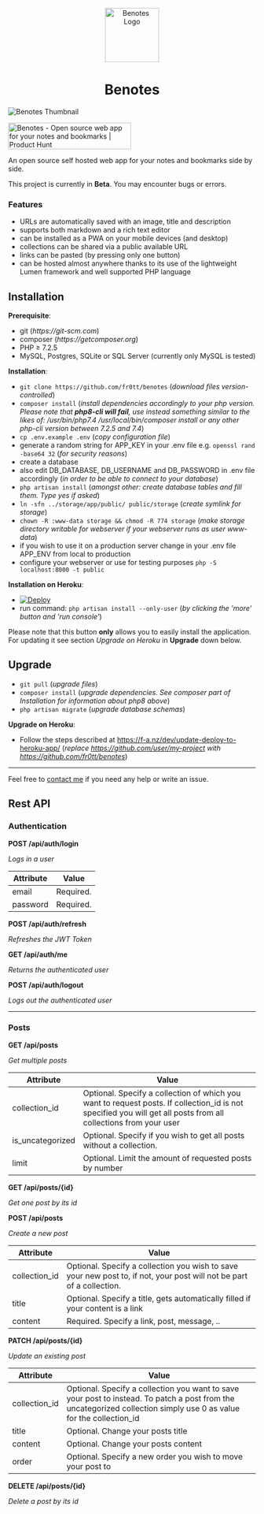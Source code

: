 <p align="center">
    <img width="110" alt="Benotes Logo"
        src="https://raw.githubusercontent.com/fr0tt/benotes/master/public/logo_144x144.png"/>
</p>

<h1 align="center">Benotes</h1>

<img src="https://user-images.githubusercontent.com/33751346/115884212-ee754800-a44e-11eb-940d-b9e96eeeab36.png"
    alt="Benotes Thumbnail">

<a href="https://www.producthunt.com/posts/benotes?utm_source=badge-featured&utm_medium=badge&utm_souce=badge-benotes" target="_blank"><img src="https://api.producthunt.com/widgets/embed-image/v1/featured.svg?post_id=294704&theme=light" alt="Benotes - Open source web app for your notes and bookmarks | Product Hunt" style="width: 250px; height: 54px;" width="250" height="54" /></a>

An open source self hosted web app for your notes and bookmarks side by side.

This project is currently in **Beta**. You may encounter bugs or errors.

### Features

- URLs are automatically saved with an image, title and description
- supports both markdown and a rich text editor
- can be installed as a PWA on your mobile devices (and desktop)
- collections can be shared via a public available URL
- links can be pasted (by pressing only one button)
- can be hosted almost anywhere thanks to its use of the lightweight Lumen framework and well supported PHP language

## Installation

**Prerequisite**:
- git  (_https://git-scm.com_)
- composer  (_https://getcomposer.org_)
- PHP ≥ 7.2.5
- MySQL, Postgres, SQLite or SQL Server (currently only MySQL is tested)

**Installation**:

- ```git clone https://github.com/fr0tt/benotes```  (_download files version-controlled_)
- ```composer install```  (_install dependencies accordingly to your php version. 
<br> Please note that **php8-cli will fail**, use instead something similar to the likes of: /usr/bin/php7.4 /usr/local/bin/composer install or any other php-cli version between 7.2.5 and 7.4_)
- ```cp .env.example .env```  (_copy configuration file_)
- generate a random string for APP_KEY in your .env file e.g. ```openssl rand -base64 32``` (_for security reasons_)
- create a database
- also edit DB_DATABASE, DB_USERNAME and DB_PASSWORD in .env file accordingly (_in order to be able to connect to your database_)
- ```php artisan install```  (_amongst other: create database tables and fill them. Type yes if asked_)
- ```ln -sfn ../storage/app/public/ public/storage```  (_create symlink for storage_)
- ```chown -R :www-data storage && chmod -R 774 storage```  (_make storage directory writable for webserver if your webserver runs as user www-data_)
- if you wish to use it on a production server change in your .env file APP_ENV from local to production
- configure your webserver or use for testing purposes ```php -S localhost:8000 -t public```

**Installation on Heroku**:

- [![Deploy](https://www.herokucdn.com/deploy/button.svg)](https://heroku.com/deploy)
- run command: ```php artisan install --only-user``` (_by clicking the 'more' button and 'run console'_)

Please note that this button **only** allows you to easily install the application. For updating it see section *Upgrade on Heroku* in **Upgrade** down below.

## Upgrade

- ```git pull```  (*upgrade files*)
- ```composer install```  (*upgrade dependencies. See composer part of Installation for information about php8 above*)
- ```php artisan migrate```  (*upgrade database schemas*)

**Upgrade on Heroku**:

- Follow the steps described at https://f-a.nz/dev/update-deploy-to-heroku-app/ (*replace https://github.com/user/my-project with https://github.com/fr0tt/benotes*)

---

Feel free to [contact me](https://twitter.com/_fr0tt) if you need any help or write an issue. 

## Rest API

### Authentication

**POST /api/auth/login**

*Logs in a user*

| Attribute | Value     |
| --------- | --------- |
| email     | Required. |
| password  | Required. |

**POST /api/auth/refresh**

*Refreshes the JWT Token*

**GET /api/auth/me** 

*Returns the authenticated user*

**POST /api/auth/logout**

*Logs out the authenticated user*

---

### Posts

**GET /api/posts**

*Get multiple posts*

| Attribute     | Value                                                        |
| ------------- | ------------------------------------------------------------ |
| collection_id | Optional. Specify a collection of which you want to request posts. If collection_id is not specified you will get all posts from all collections from your user |
| is_uncategorized | Optional. Specify if you wish to get all posts without a collection. |
| limit         | Optional. Limit the amount of requested posts by number      |

**GET /api/posts/{id}**

*Get one post by its id*

**POST /api/posts**

*Create a new post*

| Attribute     | Value                                                        |
| ------------- | ------------------------------------------------------------ |
| collection_id | Optional. Specify a collection you wish to save your new post to, if not, your post will not be part of a collection. |
| title         | Optional. Specify a title, gets automatically filled if your content is a link |
| content       | Required. Specify a link, post, message, ..                  |

**PATCH /api/posts/{id}**

*Update an existing post*

| Attribute     | Value                                                        |
| ------------- | ------------------------------------------------------------ |
| collection_id | Optional. Specify a collection you want to save your post to instead. To patch a post from the uncategorized collection simply use 0 as value for the collection_id |
| title         | Optional. Change your posts title                            |
| content       | Optional. Change your posts content                          |
| order         | Optional. Specify a new order you wish to move your post to  |

**DELETE /api/posts/{id}**

*Delete a post by its id*


